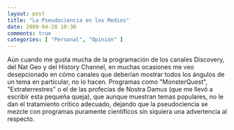 ```yaml
---
layout: post
title: "La Pseudociencia en los Medios"
date: 2009-04-28 10:30
comments: true
categories: [ "Personal", "Opinión" ]
---
```


Aún cuando me gusta mucha de la programación de los canales Discovery, del Nat Geo y 
del History Channel, en muchas ocasiones me veo desepcionado en cómo canales que deberían 
mostrar todos los ángulos de un tema en particular, no lo hacen. Programas como 
"MonsterQuest", "Extraterrestres" o el de las profecías de Nostra Damus (que me llevó a 
escribir esta pequeña queja), que aunque muestran temas populares, no le dan el tratamiento 
crítico adecuado, dejando que la pseudociencia se mezcle con programas puramente científicos 
sin siquiera una advertencia al respecto.